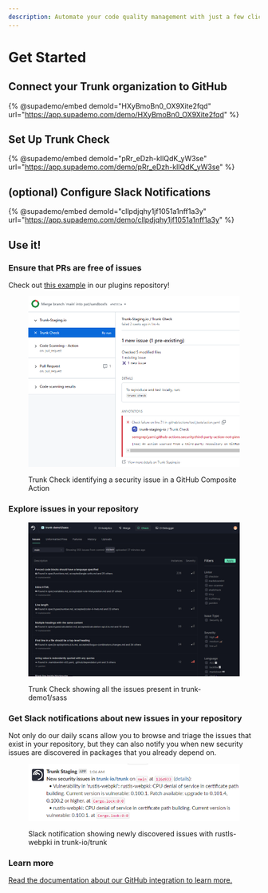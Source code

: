 ```yaml
---
description: Automate your code quality management with just a few clicks.
---
```


# Get Started

## Connect your Trunk organization to GitHub

{% @supademo/embed demoId="HXyBmoBn0_OX9Xite2fqd" url="https://app.supademo.com/demo/HXyBmoBn0_OX9Xite2fqd" %}

## Set Up Trunk Check

{% @supademo/embed demoId="pRr_eDzh-klIQdK_yW3se" url="https://app.supademo.com/demo/pRr_eDzh-klIQdK_yW3se" %}

## (optional) Configure Slack Notifications

{% @supademo/embed demoId="cllpdjqhy1jf1051a1nff1a3y" url="https://app.supademo.com/demo/cllpdjqhy1jf1051a1nff1a3y" %}

## Use it!

### Ensure that PRs are free of issues

Check out [this example](https://github.com/trunk-io/plugins/pull/424/checks?check\_run\_id=15730277425) in our plugins repository!

<div data-full-width="true">

<figure><img src="../.gitbook/assets/image (16).png" alt=""><figcaption><p>Trunk Check identifying a security issue in a GitHub Composite Action</p></figcaption></figure>

</div>



### Explore issues in your repository

<figure><img src="../.gitbook/assets/Screenshot 2023-08-23 173119.png" alt=""><figcaption><p>Trunk Check showing all the issues present in trunk-demo1/sass</p></figcaption></figure>

### Get Slack notifications about new issues in your repository

Not only do our daily scans allow you to browse and triage the issues that exist in your repository, but they can also notify you when new security issues are discovered in packages that you already depend on.

<figure><img src="../.gitbook/assets/Screenshot 2023-08-23 173252.png" alt=""><figcaption><p>Slack notification showing newly discovered issues with rustls-webpki in trunk-io/trunk</p></figcaption></figure>

### Learn more

[Read the documentation about our GitHub integration to learn more.](github-integration.md)
